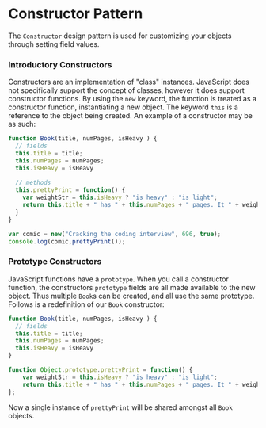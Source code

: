 # Constructor Pattern

The `Constructor` design pattern is used for customizing your objects through setting field values. 

### Introductory Constructors
Constructors are an implementation of "class" instances. JavaScript does not specifically support the concept of classes, however
it does support constructor functions. By using the `new` keyword, the function is treated as a constructor function, instantiating a new object. 
The keyword `this` is a reference to the object being created. An example of a constructor may be as such: 
```javascript
function Book(title, numPages, isHeavy ) {
  // fields
  this.title = title; 
  this.numPages = numPages; 
  this.isHeavy = isHeavy 
  
  // methods
  this.prettyPrint = function() {
    var weightStr = this.isHeavy ? "is heavy" : "is light"; 
    return this.title + " has " + this.numPages + " pages. It " + weightStr; 
  }
}

var comic = new("Cracking the coding interview", 696, true); 
console.log(comic,prettyPrint());
```

### Prototype Constructors
JavaScript functions have a `prototype`. When you call a constructor function, the constructors `prototype` fields are all made available
to the new object. Thus multiple `Book`s can be created, and all use the same prototype. Follows is a redefinition of our `Book` constructor:
```javascript
function Book(title, numPages, isHeavy ) {
  // fields
  this.title = title; 
  this.numPages = numPages; 
  this.isHeavy = isHeavy 
}

function Object.prototype.prettyPrint = function() {
    var weightStr = this.isHeavy ? "is heavy" : "is light"; 
    return this.title + " has " + this.numPages + " pages. It " + weightStr;
}; 
```

Now a single instance of `prettyPrint` will be shared amongst all `Book` objects. 
